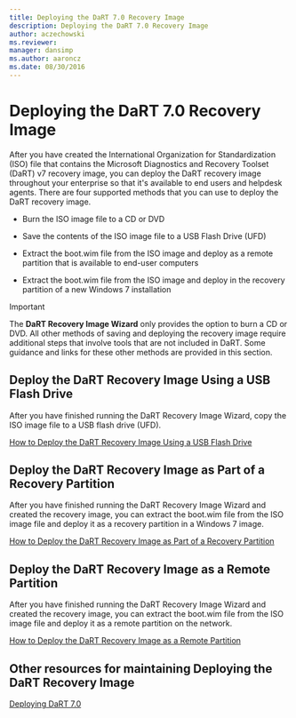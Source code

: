 ```yaml
---
title: Deploying the DaRT 7.0 Recovery Image
description: Deploying the DaRT 7.0 Recovery Image
author: aczechowski
ms.reviewer: 
manager: dansimp
ms.author: aaroncz
ms.date: 08/30/2016
---
```



# Deploying the DaRT 7.0 Recovery Image


After you have created the International Organization for Standardization (ISO) file that contains the Microsoft Diagnostics and Recovery Toolset (DaRT) v7 recovery image, you can deploy the DaRT recovery image throughout your enterprise so that it's available to end users and helpdesk agents. There are four supported methods that you can use to deploy the DaRT recovery image.

-   Burn the ISO image file to a CD or DVD

-   Save the contents of the ISO image file to a USB Flash Drive (UFD)

-   Extract the boot.wim file from the ISO image and deploy as a remote partition that is available to end-user computers

-   Extract the boot.wim file from the ISO image and deploy in the recovery partition of a new Windows 7 installation

> [!IMPORTANT]
> The **DaRT Recovery Image Wizard** only provides the option to burn a CD or DVD. All other methods of saving and deploying the recovery image require additional steps that involve tools that are not included in DaRT. Some guidance and links for these other methods are provided in this section.

 

## Deploy the DaRT Recovery Image Using a USB Flash Drive

After you have finished running the DaRT Recovery Image Wizard, copy the ISO image file to a USB flash drive (UFD).

[How to Deploy the DaRT Recovery Image Using a USB Flash Drive](how-to-deploy-the-dart-recovery-image-using-a-usb-flash-drive-dart-7.md)

## Deploy the DaRT Recovery Image as Part of a Recovery Partition


After you have finished running the DaRT Recovery Image Wizard and created the recovery image, you can extract the boot.wim file from the ISO image file and deploy it as a recovery partition in a Windows 7 image.

[How to Deploy the DaRT Recovery Image as Part of a Recovery Partition](how-to-deploy-the-dart-recovery-image-as-part-of-a-recovery-partition-dart-7.md)

## Deploy the DaRT Recovery Image as a Remote Partition


After you have finished running the DaRT Recovery Image Wizard and created the recovery image, you can extract the boot.wim file from the ISO image file and deploy it as a remote partition on the network.

[How to Deploy the DaRT Recovery Image as a Remote Partition](how-to-deploy-the-dart-recovery-image-as-a-remote-partition-dart-7.md)

## Other resources for maintaining Deploying the DaRT Recovery Image

[Deploying DaRT 7.0](deploying-dart-70-new-ia.md)

